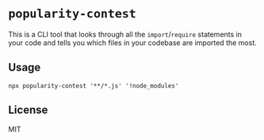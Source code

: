 # `popularity-contest`

This is a CLI tool that looks through all the `import`/`require` statements in your code and tells you which files in your codebase are imported the most.

## Usage

```
npx popularity-contest '**/*.js' '!node_modules'
```

## License

MIT
